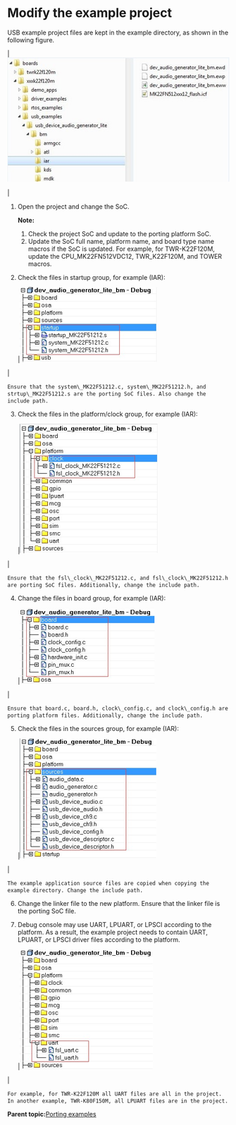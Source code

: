 # Modify the example project

USB example project files are kept in the example directory, as shown in the following figure.

|![](../images/modify_example_project.jpg "Modify the example project")

|

1.  Open the project and change the SoC.

    **Note:**

    1.  Check the project SoC and update to the porting platform SoC.
    2.  Update the SoC full name, platform name, and board type name macros if the SoC is updated. For example, for TWR-K22F120M, update the CPU\_MK22FN512VDC12, TWR\_K22F120M, and TOWER macros.
2.  Check the files in startup group, for example \(IAR\):

    |![](../images/check_files_in_startup_groups.jpg "Check files in startup group")

|

    Ensure that the system\_MK22F51212.c, system\_MK22F51212.h, and strtup\_MK22F51212.s are the porting SoC files. Also change the include path.

3.  Check the files in the platform/clock group, for example \(IAR\):

    |![](../images/check_files_in_platform_clock_groups.jpg "Check files in platform/clock group")

|

    Ensure that the fsl\_clock\_MK22F51212.c, and fsl\_clock\_MK22F51212.h are porting SoC files. Additionally, change the include path.

4.  Change the files in board group, for example \(IAR\):

    |![](../images/change_files_in_board_group.jpg "Change files in board group")

|

    Ensure that board.c, board.h, clock\_config.c, and clock\_config.h are porting platform files. Additionally, change the include path.

5.  Check the files in the sources group, for example \(IAR\):

    |![](../images/check_files_in_source_group.jpg "Check files in source group")

|

    The example application source files are copied when copying the example directory. Change the include path.

6.  Change the linker file to the new platform. Ensure that the linker file is the porting SoC file.
7.  Debug console may use UART, LPUART, or LPSCI according to the platform. As a result, the example project needs to contain UART, LPUART, or LPSCI driver files according to the platform.

    |![](../images/uart_lpuart_lpsci.jpg "UART, LPUART, and LPSCI files")

|

    For example, for TWR-K22F120M all UART files are all in the project. In another example, TWR-K80F150M, all LPUART files are in the project.


**Parent topic:**[Porting examples](../topics/porting_examples.md)

